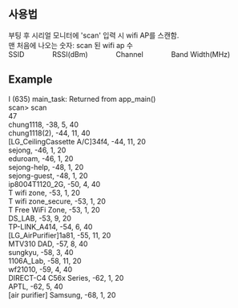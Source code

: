 
## 사용법
부팅 후 시리얼 모니터에 'scan' 입력 시 wifi AP를 스캔함.  
맨 처음에 나오는 숫자: scan 된 wifi ap 수  
SSID    RSSI(dBm)    Channel    Band Width(MHz)  

## Example
I (635) main_task: Returned from app_main()  
scan> scan  
47  
chung1118,      -38,    5,      40  
chung1118(2),   -44,    11,     40  
[LG_CeilingCassette A/C]34f4,   -44,    11,     20  
sejong, -46,    1,      20  
eduroam,        -46,    1,      20  
sejong-help,    -48,    1,      20  
sejong-guest,   -48,    1,      20  
ip8004T1120_2G, -50,    4,      40  
T wifi zone,    -53,    1,      20  
T wifi zone_secure,     -53,    1,      20  
T Free WiFi Zone,       -53,    1,      20  
DS_LAB, -53,    9,      20  
TP-LINK_A414,   -54,    6,      40  
[LG_AirPurifier]1a81,   -55,    11,     20  
MTV310 DAD,     -57,    8,      40  
sungkyu,        -58,    3,      40  
1106A_Lab,      -58,    11,     20  
wf21010,        -59,    4,      40  
DIRECT-C4 C56x Series,  -62,    1,      20  
APTL,   -62,    5,      40  
[air purifier] Samsung, -68,    1,      20  


